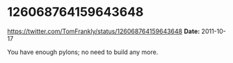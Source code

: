 # 126068764159643648
https://twitter.com/TomFrankly/status/126068764159643648
**Date:** 2011-10-17

You have enough pylons; no need to build any more.
